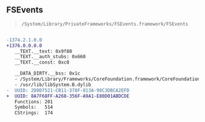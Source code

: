 ## FSEvents

> `/System/Library/PrivateFrameworks/FSEvents.framework/FSEvents`

```diff

-1374.2.1.0.0
+1376.0.0.0.0
   __TEXT.__text: 0x9f80
   __TEXT.__auth_stubs: 0x660
   __TEXT.__const: 0xc0

   __DATA_DIRTY.__bss: 0x1c
   - /System/Library/Frameworks/CoreFoundation.framework/CoreFoundation
   - /usr/lib/libSystem.B.dylib
-  UUID: 2D0D7521-CB11-378F-813A-98C3DBCA2EFD
+  UUID: 8A7F68FF-A268-356F-A9A1-E80D01ABDCDE
   Functions: 201
   Symbols:   514
   CStrings:  174

```
